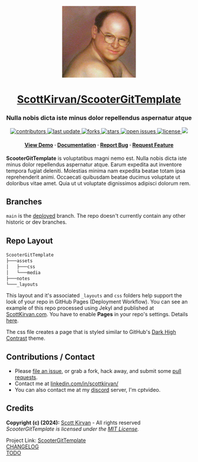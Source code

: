 <div align="center">

  <img src="assets/media/logo.jpg" alt="logo" width="200" height="auto" />
    <h1><a href="https://github.com/ScottKirvan/ScooterGitTemplate">ScottKirvan/ScooterGitTemplate</a></h1>
  <h3>Nulla nobis dicta iste minus dolor repellendus aspernatur atque</h3>
  
  
<!-- Badges -->
<p>
  <a href="https://github.com/ScottKirvan/ScooterGitTemplate/graphs/contributors">
    <img src="https://img.shields.io/github/contributors/ScottKirvan/ScooterGitTemplate" alt="contributors" />
  </a>
  <a href="">
    <img src="https://img.shields.io/github/last-commit/ScottKirvan/ScooterGitTemplate" alt="last update" />
  </a>
  <a href="https://github.com/ScottKirvan/ScooterGitTemplate/network/members">
    <img src="https://img.shields.io/github/forks/ScottKirvan/ScooterGitTemplate" alt="forks" />
  </a>
  <a href="https://github.com/ScottKirvan/ScooterGitTemplate/stargazers">
    <img src="https://img.shields.io/github/stars/ScottKirvan/ScooterGitTemplate" alt="stars" />
  </a>
  <a href="https://github.com/ScottKirvan/ScooterGitTemplate/issues/">
    <img src="https://img.shields.io/github/issues/ScottKirvan/ScooterGitTemplate" alt="open issues" />
  </a>
  <a href="https://github.com/ScottKirvan/ScooterGitTemplate/blob/master/LICENSE">
    <img src="https://img.shields.io/github/license/ScottKirvan/ScooterGitTemplate.svg" alt="license" />
  </a>
  <a href="https://discord.gg/gQH4mXWQRT">
    <!--<img src="https://img.shields.io/discord/704680098577514527?style=flat-square&label=%F0%9F%92%AC%20discord&color=00ACD7">-->
    <img src="https://img.shields.io/discord/1052011377415438346?style=flat-square&label=discord&color=00ACD7">
  </a>
</p>
   
<h4>
    <a href="https://github.com/ScottKirvan/ScooterGitTemplate/">View Demo</a>
  <span> · </span>
    <a href="https://github.com/ScottKirvan/ScooterGitTemplate">Documentation</a>
  <span> · </span>
    <a href="https://github.com/ScottKirvan/ScooterGitTemplate/issues/">Report Bug</a>
  <span> · </span>
    <a href="https://github.com/ScottKirvan/ScooterGitTemplate/issues/">Request Feature</a>
  </h4>
</div>

**ScooterGitTemplate** is voluptatibus magni nemo est. Nulla nobis dicta iste minus dolor repellendus aspernatur atque. Earum expedita aut inventore tempora fugiat deleniti. Molestias minima nam expedita beatae totam ipsa reprehenderit animi. Occaecati quibusdam beatae ducimus voluptate ut doloribus vitae amet. Quia ut ut voluptate dignissimos adipisci dolorum rem.

Branches
--------
`main` is the [deployed](https://www.scottkirvan.com/ScooterGitTemplate/) branch.  The repo doesn't currently contain any other historic or dev branches.

Repo Layout
-----------
```
ScooterGitTemplate
├───assets
│   ├───css
│   └───media
├───notes
└───_layouts
```
This layout and it's associated `_layouts` and `css` folders help support the look of your repo in GitHub Pages (Deployment Workflow). You can see an example of this repo processed using Jekyl and published at [ScottKirvan.com](https://www.scottkirvan.com/ScooterGitTemplate/).  You have to enable **Pages** in your repo's settings.  Details [here](https://docs.github.com/en/pages/setting-up-a-github-pages-site-with-jekyll).

The css file creates a page that is styled similar to GitHub's [Dark High Contrast](https://github.blog/changelog/2021-08-25-dark-high-contrast-theme-ga/) theme.

Contributions / Contact
-----------------------
- Please [file an issue](https://github.com/ScottKirvan/ScooterGitTemplate/issues/), or grab a fork, hack away, and submit some [pull requests](https://github.com/ScottKirvan/ScooterGitTemplate/pulls).
- Contact me at [linkedin.com/in/scottkirvan/](https://www.linkedin.com/in/scottkirvan/)
- You can also contact me at my [discord](https://discord.gg/TSKHvVFYxB) server, I'm cptvideo.

Credits
-------
**Copyright (c) (2024):** [Scott Kirvan](https://github.com/ScottKirvan)  - All rights reserved   
*ScooterGitTemplate is licensed under the [MIT License](LICENSE.md).*  

Project Link:  [ScooterGitTemplate](https://github.com/ScottKirvan/ScooterGitTemplate)  
[CHANGELOG](notes/CHANGELOG.md)  
[TODO](notes/TODO.md)
